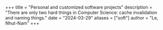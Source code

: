 +++
title = "Personal and customized software projects"
description = "There are only two hard things in Computer Science: cache invalidation and naming things."
date = "2024-03-29"
aliases = ["soft"]
author = "Le, Nhut-Nam"
+++

